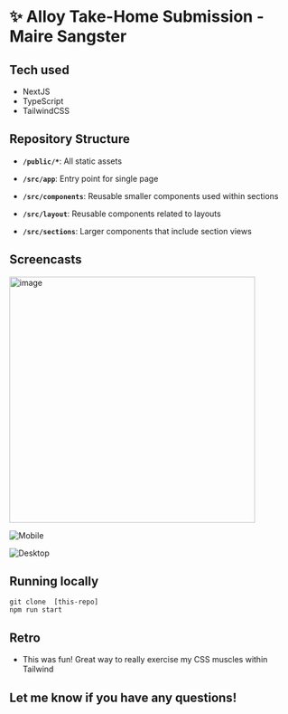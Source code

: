 # ✨ Alloy Take-Home Submission - Maire Sangster

## Tech used

- NextJS
- TypeScript
- TailwindCSS

## Repository Structure

- **`/public/*`**: All static assets

- **`/src/app`**: Entry point for single page
- **`/src/components`**: Reusable smaller components used within sections
- **`/src/layout`**: Reusable components related to layouts
- **`/src/sections`**: Larger components that include section views

## Screencasts

<img width="435" alt="image" src="https://github.com/mairechew/alloy-fe/assets/19393967/82414552-98a6-44bd-ad76-b90c0109cc6b">

![Mobile](https://github.com/mairechew/alloy-fe/assets/19393967/c2d87576-6e10-491b-9845-4e7cd324f2c8)

![Desktop](https://github.com/mairechew/alloy-fe/assets/19393967/27aa7ef1-8f16-4930-b41e-4dfbdf2d78b3)



## Running locally

```
git clone  [this-repo]
npm run start
```


## Retro

- This was fun! Great way to really exercise my CSS muscles within Tailwind

## Let me know if you have any questions!
